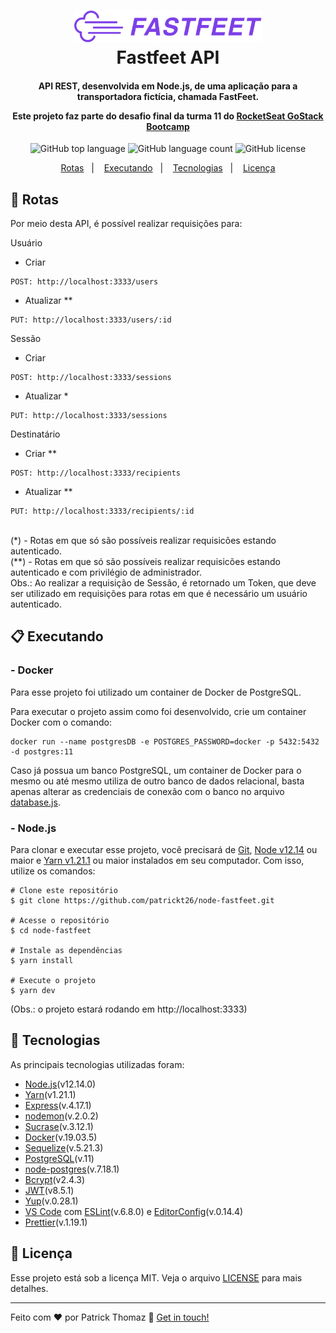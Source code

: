 <h1 align="center">
    <img alt="Fastfeet API" src=".github/logo.png" width="300px" />
    </br>
    Fastfeet API
</h1>

<h4 align="center">
  API REST, desenvolvida em Node.js, de uma aplicação para a transportadora fictícia, chamada FastFeet.

  </br>

  **Este projeto faz parte do desafio final da turma 11 do [RocketSeat GoStack Bootcamp](https://rocketseat.com.br/bootcamp)**
</h4>
<p align="center">
  <img alt="GitHub top language" src="https://img.shields.io/github/languages/top/patrickt26/node-fastfeet.svg">

  <img alt="GitHub language count" src="https://img.shields.io/github/languages/count/patrickt26/node-fastfeet.svg">

  <img alt="GitHub license" src="https://img.shields.io/github/license/patrickt26/node-fastfeet">
</p>

<p align="center">
  <a href="#busstop-rotas">Rotas</a>&nbsp;&nbsp;&nbsp;|&nbsp;&nbsp;&nbsp;
  <a href="#clipboard-executando">Executando</a>&nbsp;&nbsp;&nbsp;|&nbsp;&nbsp;&nbsp;
  <a href="#rocket-tecnologias">Tecnologias</a>&nbsp;&nbsp;&nbsp;|&nbsp;&nbsp;&nbsp;
  <a href="#memo-licença">Licença</a>
</p>

  ## :busstop: Rotas

  Por meio desta API, é possível realizar requisições para:

  Usuário
  - Criar
  ```
  POST: http://localhost:3333/users
  ```
  - Atualizar **
  ```
  PUT: http://localhost:3333/users/:id
  ```

  Sessão
  - Criar
  ```
  POST: http://localhost:3333/sessions
  ```
  - Atualizar *
  ```
  PUT: http://localhost:3333/sessions
  ```

  Destinatário
  - Criar **
  ```
  POST: http://localhost:3333/recipients
  ```
  - Atualizar **
  ```
  PUT: http://localhost:3333/recipients/:id
  ```

  </br>
  (*) - Rotas em que só são possíveis realizar requisicões estando autenticado.
  </br>
  (**) - Rotas em que só são possíveis realizar requisicões estando autenticado
  e com privilégio de administrador.
  </br>
  Obs.: Ao realizar a requisição de Sessão, é retornado um Token, que deve ser utilizado em requisições para rotas em que é necessário um usuário autenticado.

  ## :clipboard: Executando

  <h3>
  - Docker
  </h3>

  Para esse projeto foi utilizado um container de Docker de PostgreSQL.

  Para executar o projeto assim como foi desenvolvido, crie um container Docker com o comando:
  ```
  docker run --name postgresDB -e POSTGRES_PASSWORD=docker -p 5432:5432 -d postgres:11
  ```

  Caso já possua um banco PostgreSQL, um container de Docker para o mesmo ou até mesmo utiliza de outro banco de dados relacional, basta apenas alterar as credenciais de conexão com o banco no arquivo [database.js][database.js].

  <h3>
  - Node.js
  </h3>

  Para clonar e executar esse projeto, você precisará de [Git][git], [Node v12.14][nodejs] ou maior e [Yarn v1.21.1][yarn] ou maior instalados em seu computador. Com isso, utilize os comandos:
  ```
  # Clone este repositório
  $ git clone https://github.com/patrickt26/node-fastfeet.git

  # Acesse o repositório
  $ cd node-fastfeet

  # Instale as dependências
  $ yarn install

  # Execute o projeto
  $ yarn dev
  ```

  (Obs.: o projeto estará rodando em http://localhost:3333)

## :rocket: Tecnologias

As principais tecnologias utilizadas foram:

-  [Node.js][nodejs](v12.14.0)
-  [Yarn][yarn](v1.21.1)
-  [Express](https://expressjs.com/)(v.4.17.1)
-  [nodemon](https://nodemon.io/)(v.2.0.2)
-  [Sucrase](https://github.com/alangpierce/sucrase)(v.3.12.1)
-  [Docker](https://www.docker.com/docker-community)(v.19.03.5)
-  [Sequelize](http://docs.sequelizejs.com/)(v.5.21.3)
-  [PostgreSQL](https://www.postgresql.org/)(v.11)
-  [node-postgres](https://www.npmjs.com/package/pg)(v.7.18.1)
-  [Bcrypt](https://github.com/dcodeIO/bcrypt.js)(v2.4.3)
-  [JWT](https://github.com/auth0/node-jsonwebtoken)(v8.5.1)
-  [Yup](https://github.com/jquense/yup)(v.0.28.1)
-  [VS Code][vc] com [ESLint][vceslint](v.6.8.0) e [EditorConfig][vceditconfig](v.0.14.4)
-  [Prettier][prettier](v.1.19.1)

## :memo: Licença
Esse projeto está sob a licença MIT. Veja o arquivo [LICENSE](https://github.com/patrickt26/gobarber-backend/blob/master/LICENSE) para mais detalhes.

---

Feito com ♥ por Patrick Thomaz :wave: [Get in touch!](https://www.linkedin.com/in/patrick-thomaz/)

[nodejs]: https://nodejs.org/
[yarn]: https://yarnpkg.com/
[git]: https:
[vc]: https://code.visualstudio.com/
[vceditconfig]: https://marketplace.visualstudio.com/items?itemName=EditorConfig.EditorConfig
[vceslint]: https://marketplace.visualstudio.com/items?itemName=dbaeumer.vscode-eslint
[prettier]: https://prettier.io
[database.js]: https://github.com/patrickt26/gobarber-backend/blob/master/src/config/database.js
